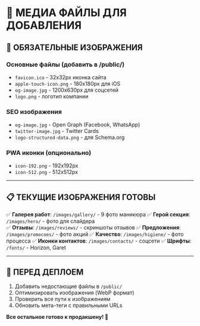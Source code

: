 # 📸 МЕДИА ФАЙЛЫ ДЛЯ ДОБАВЛЕНИЯ

## 🎯 ОБЯЗАТЕЛЬНЫЕ ИЗОБРАЖЕНИЯ

### **Основные файлы** (добавить в /public/)
- `favicon.ico` - 32x32px иконка сайта
- `apple-touch-icon.png` - 180x180px для iOS
- `og-image.jpg` - 1200x630px для соцсетей
- `logo.png` - логотип компании

### **SEO изображения**
- `og-image.jpg` - Open Graph (Facebook, WhatsApp)
- `twitter-image.jpg` - Twitter Cards  
- `logo-structured-data.png` - для Schema.org

### **PWA иконки** (опционально)
- `icon-192.png` - 192x192px
- `icon-512.png` - 512x512px

---

## 📋 ТЕКУЩИЕ ИЗОБРАЖЕНИЯ ГОТОВЫ

✅ **Галерея работ**: `/images/gallery/` - 9 фото маникюра
✅ **Герой секция**: `/images/hero/` - фото для слайдера  
✅ **Отзывы**: `/images/reviews/` - скриншоты отзывов
✅ **Предложения**: `/images/promocoes/` - фото акций
✅ **Качество**: `/images/higiene/` - фото процесса
✅ **Иконки контактов**: `/images/contacts/` - соцсети
✅ **Шрифты**: `/fonts/` - Horizon, Garet

---

## 🔄 ПЕРЕД ДЕПЛОЕМ

1. Добавить недостающие файлы в `/public/`
2. Оптимизировать изображения (WebP формат)
3. Проверить все пути к изображениям
4. Обновить мета-теги с правильными URLs

**Все остальное готово к продакшену! 🚀**
